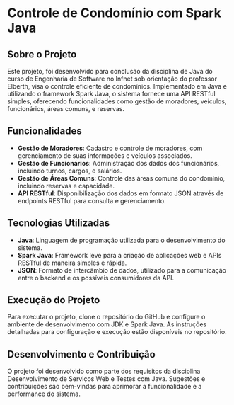 # Controle de Condomínio com Spark Java

## Sobre o Projeto
Este projeto, foi desenvolvido para conclusão da disciplina de Java do curso de Engenharia de Software no Infnet sob orientação do professor Elberth, visa o controle eficiente de condomínios. Implementado em Java e utilizando o framework Spark Java, o sistema fornece uma API RESTful simples, oferecendo funcionalidades como gestão de moradores, veículos, funcionários, áreas comuns, e reservas.

## Funcionalidades
- **Gestão de Moradores**: Cadastro e controle de moradores, com gerenciamento de suas informações e veículos associados.
- **Gestão de Funcionários**: Administração dos dados dos funcionários, incluindo turnos, cargos, e salários.
- **Gestão de Áreas Comuns**: Controle das áreas comuns do condomínio, incluindo reservas e capacidade.
- **API RESTful**: Disponibilização dos dados em formato JSON através de endpoints RESTful para consulta e gerenciamento.

## Tecnologias Utilizadas
- **Java**: Linguagem de programação utilizada para o desenvolvimento do sistema.
- **Spark Java**: Framework leve para a criação de aplicações web e APIs RESTful de maneira simples e rápida.
- **JSON**: Formato de intercâmbio de dados, utilizado para a comunicação entre o backend e os possíveis consumidores da API.

## Execução do Projeto
Para executar o projeto, clone o repositório do GitHub e configure o ambiente de desenvolvimento com JDK e Spark Java. As instruções detalhadas para configuração e execução estão disponíveis no repositório.

## Desenvolvimento e Contribuição
O projeto foi desenvolvido como parte dos requisitos da disciplina Desenvolvimento de Serviços Web e Testes com Java. Sugestões e contribuições são bem-vindas para aprimorar a funcionalidade e a performance do sistema.
